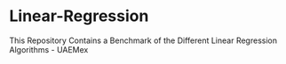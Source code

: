 # Linear-Regression
This Repository Contains a Benchmark of the Different Linear Regression Algorithms - UAEMex

